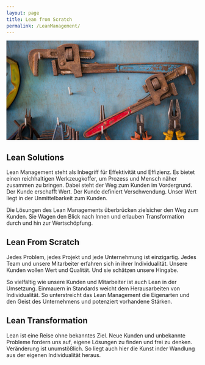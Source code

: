 ```yaml
---
layout: page
title: Lean from Scratch
permalink: /LeanManagement/
---
```


![PicLeanTools](/images/lean_tools.jpg "Die Lösung liegt im Problem.")

## Lean Solutions
Lean Management steht als Inbegriff für Effektivität und Effizienz.
Es bietet einen reichhaltigen Werkzeugkoffer, um Prozess und Mensch näher zusammen zu bringen.
Dabei steht der Weg zum Kunden im Vordergrund.
Der Kunde erschafft Wert. Der Kunde definiert Verschwendung.
Unser Wert liegt in der Unmittelbarkeit zum Kunden.

Die Lösungen des Lean Managements überbrücken zielsicher den Weg zum Kunden.
Sie Wagen den Blick nach Innen und erlauben Transformation durch und hin zur Wertschöpfung.

## Lean From Scratch
Jedes Problem, jedes Projekt und jede Unternehmung ist einzigartig.
Jedes Team und unsere Mitarbeiter erfahren sich in ihrer Individualität.
Unsere Kunden wollen Wert und Qualität. Und sie schätzen unsere Hingabe.

So vielfältig wie unsere Kunden und Mitarbeiter ist auch Lean in der Umsetzung.
Einmauern in Standards weicht dem Herausarbeiten von Individualität.
So unterstreicht das Lean Management die Eigenarten und den Geist des Unternehmens und potenziert vorhandene Stärken.

## Lean Transformation
Lean ist eine Reise ohne bekanntes Ziel.
Neue Kunden und unbekannte Probleme fordern uns auf, eigene Lösungen zu finden und frei zu denken.
Veränderung ist unumstößlich.
So liegt auch hier die Kunst inder Wandlung aus der eigenen Individualität heraus.
